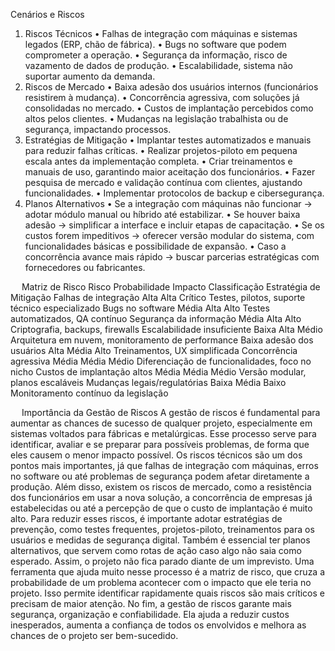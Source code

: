 Cenários e Riscos
1. Riscos Técnicos
•	Falhas de integração com máquinas e sistemas legados (ERP, chão de fábrica).
•	Bugs no software que podem comprometer a operação.
•	Segurança da informação, risco de vazamento de dados de produção.
•	Escalabilidade, sistema não suportar aumento da demanda.
2. Riscos de Mercado
•	Baixa adesão dos usuários internos (funcionários resistirem à mudança).
•	Concorrência agressiva, com soluções já consolidadas no mercado.
•	Custos de implantação percebidos como altos pelos clientes.
•	Mudanças na legislação trabalhista ou de segurança, impactando processos.
3. Estratégias de Mitigação
•	Implantar testes automatizados e manuais para reduzir falhas críticas.
•	Realizar projetos-piloto em pequena escala antes da implementação completa.
•	Criar treinamentos e manuais de uso, garantindo maior aceitação dos funcionários.
•	Fazer pesquisa de mercado e validação contínua com clientes, ajustando funcionalidades.
•	Implementar protocolos de backup e cibersegurança.
4. Planos Alternativos
•	Se a integração com máquinas não funcionar → adotar módulo manual ou híbrido até estabilizar.
•	Se houver baixa adesão → simplificar a interface e incluir etapas de capacitação.
•	Se os custos forem impeditivos → oferecer versão modular do sistema, com funcionalidades básicas e possibilidade de expansão.
•	Caso a concorrência avance mais rápido → buscar parcerias estratégicas com fornecedores ou fabricantes.

 
Matriz de Risco
Risco	Probabilidade	Impacto	Classificação	Estratégia de Mitigação
Falhas de integração	Alta	Alta	Crítico	Testes, pilotos, suporte técnico especializado
Bugs no software	Média	Alta	Alto	Testes automatizados, QA contínuo
Segurança da informação	Média	Alta	Alto	Criptografia, backups, firewalls
Escalabilidade insuficiente	Baixa	Alta	Médio	Arquitetura em nuvem, monitoramento de performance
Baixa adesão dos usuários	Alta	Média	Alto	Treinamentos, UX simplificada
Concorrência agressiva	Média	Média	Médio	Diferenciação de funcionalidades, foco no nicho
Custos de implantação altos	Média	Média	Médio	Versão modular, planos escaláveis
Mudanças legais/regulatórias	Baixa	Média	Baixo	Monitoramento contínuo da legislação

 
Importância da Gestão de Riscos
A gestão de riscos é fundamental para aumentar as chances de sucesso de qualquer projeto, especialmente em sistemas voltados para fábricas e metalúrgicas. Esse processo serve para identificar, avaliar e se preparar para possíveis problemas, de forma que eles causem o menor impacto possível.
Os riscos técnicos são um dos pontos mais importantes, já que falhas de integração com máquinas, erros no software ou até problemas de segurança podem afetar diretamente a produção. Além disso, existem os riscos de mercado, como a resistência dos funcionários em usar a nova solução, a concorrência de empresas já estabelecidas ou até a percepção de que o custo de implantação é muito alto.
Para reduzir esses riscos, é importante adotar estratégias de prevenção, como testes frequentes, projetos-piloto, treinamentos para os usuários e medidas de segurança digital. Também é essencial ter planos alternativos, que servem como rotas de ação caso algo não saia como esperado. Assim, o projeto não fica parado diante de um imprevisto.
Uma ferramenta que ajuda muito nesse processo é a matriz de risco, que cruza a probabilidade de um problema acontecer com o impacto que ele teria no projeto. Isso permite identificar rapidamente quais riscos são mais críticos e precisam de maior atenção.
No fim, a gestão de riscos garante mais segurança, organização e confiabilidade. Ela ajuda a reduzir custos inesperados, aumenta a confiança de todos os envolvidos e melhora as chances de o projeto ser bem-sucedido.

